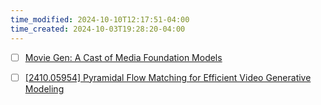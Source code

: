 ```yaml
---
time_modified: 2024-10-10T12:17:51-04:00
time_created: 2024-10-03T19:28:20-04:00
---
```


- [ ] [Movie Gen: A Cast of Media Foundation Models](https://ai.meta.com/static-resource/movie-gen-research-paper)
- [ ] [\[2410.05954\] Pyramidal Flow Matching for Efficient Video Generative Modeling](https://arxiv.org/abs/2410.05954)

